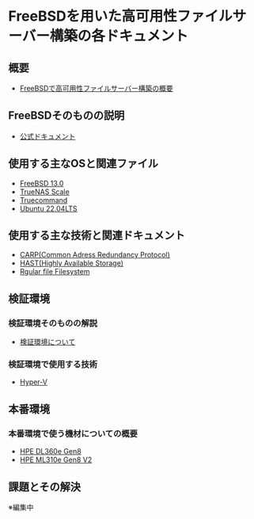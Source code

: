 # FreeBSDを用いた高可用性ファイルサーバー構築の各ドキュメント

## 概要
* [FreeBSDで高可用性ファイルサーバー構築の概要](https://github.com/limonene213u/FreeBSD/blob/main/freebsd_ha_server.md)
## FreeBSDそのものの説明
* [公式ドキュメント](https://docs.freebsd.org/ja/books/handbook/preface/)
## 使用する主なOSと関連ファイル
* [FreeBSD 13.0]()
* [TrueNAS Scale]()
* [Truecommand]()
* [Ubuntu 22.04LTS]()
## 使用する主な技術と関連ドキュメント
* [CARP(Common Adress Redundancy Protocol)](https://github.com/limonene213u/FreeBSD/blob/main/technique/CARP.md)
* [HAST(Highly Available Storage)](https://github.com/limonene213u/FreeBSD/blob/main/technique/HAST.md)
* [Rgular file Filesystem](https://github.com/limonene213u/FreeBSD/blob/main/technique/RFS.md)
## 検証環境
### 検証環境そのものの解説
* [検証環境について](https://github.com/limonene213u/FreeBSD/blob/main/freebsd_ha_server.md#a%E6%A4%9C%E8%A8%BC%E7%92%B0%E5%A2%83%E3%81%AB%E3%81%A4%E3%81%84%E3%81%A6ver10)
### 検証環境で使用する技術
* [Hyper-V](https://github.com/limonene213u/FreeBSD/blob/main/test_env/hyper-v.md)
## 本番環境
### 本番環境で使う機材についての概要
* [HPE DL360e Gen8](https://github.com/limonene213u/FreeBSD/blob/main/freebsd_ha_server.md#%E4%BD%BF%E7%94%A8%E6%A9%9F%E6%9D%90)
* [HPE ML310e Gen8 V2](https://github.com/limonene213u/FreeBSD/blob/main/freebsd_ha_server.md#%E4%BD%BF%E7%94%A8%E6%A9%9F%E6%9D%90)
## 課題とその解決
※編集中
